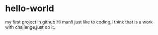 # hello-world
my first project in github
Hi man!I just like to coding,I think that is a work with challenge,just do it.
